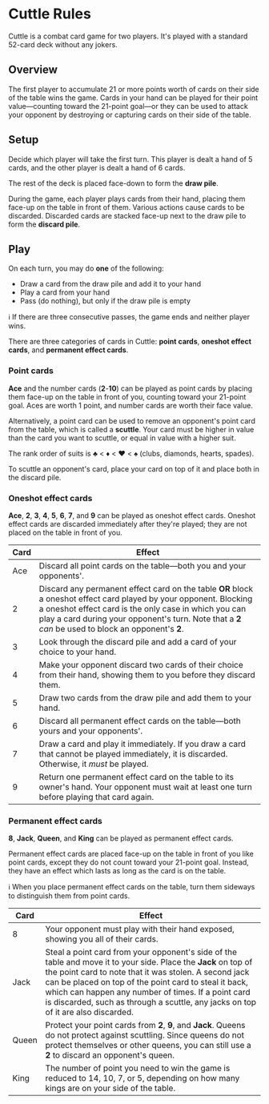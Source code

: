 # Cuttle Rules

Cuttle is a combat card game for two players. It's played with a standard
52-card deck without any jokers.

## Overview

The first player to accumulate 21 or more points worth of cards on their side
of the table wins the game. Cards in your hand can be played for their point
value—counting toward the 21-point goal—or they can be used to attack your
opponent by destroying or capturing cards on their side of the table.

## Setup

Decide which player will take the first turn. This player is dealt a hand of 5
cards, and the other player is dealt a hand of 6 cards.

The rest of the deck is placed face-down to form the **draw pile**.

During the game, each player plays cards from their hand, placing them face-up
on the table in front of them. Various actions cause cards to be discarded.
Discarded cards are stacked face-up next to the draw pile to form the **discard
pile**.

## Play

On each turn, you may do **one** of the following:

- Draw a card from the draw pile and add it to your hand
- Play a card from your hand
- Pass (do nothing), but only if the draw pile is empty

ℹ️  If there are three consecutive passes, the game ends and neither player wins.

There are three categories of cards in Cuttle: **point cards**, **oneshot
effect cards**, and **permanent effect cards**.

### Point cards

**Ace** and the number cards (**2**-**10**) can be played as point cards by
placing them face-up on the table in front of you, counting toward your
21-point goal. Aces are worth 1 point, and number cards are worth their face
value.

Alternatively, a point card can be used to remove an opponent's point card from
the table, which is called a **scuttle**. Your card must be higher in value
than the card you want to scuttle, or equal in value with a higher suit.

The rank order of suits is ♣️ < ♦️ < ♥️ < ♠️ (clubs, diamonds, hearts, spades).

To scuttle an opponent's card, place your card on top of it and place both in
the discard pile.

### Oneshot effect cards

**Ace**, **2**, **3**, **4**, **5**, **6**, **7**, and **9** can be played as
oneshot effect cards. Oneshot effect cards are discarded immediately after
they're played; they are not placed on the table in front of you.

| Card | Effect |
| --- | --- |
| Ace | Discard all point cards on the table—both you and your opponents'. |
| 2 | Discard any permanent effect card on the table **OR** block a oneshot effect card played by your opponent. Blocking a oneshot effect card is the only case in which you can play a card during your opponent's turn. Note that a **2** *can* be used to block an opponent's **2**. |
| 3 | Look through the discard pile and add a card of your choice to your hand. |
| 4 | Make your opponent discard two cards of their choice from their hand, showing them to you before they discard them. |
| 5 | Draw two cards from the draw pile and add them to your hand. |
| 6 | Discard all permanent effect cards on the table—both yours and your opponents'. |
| 7 | Draw a card and play it immediately. If you draw a card that cannot be played immediately, it is discarded. Otherwise, it *must* be played. |
| 9 | Return one permanent effect card on the table to its owner's hand. Your opponent must wait at least one turn before playing that card again. |
  
### Permanent effect cards

**8**, **Jack**, **Queen**, and **King** can be played as permanent effect
cards.

Permanent effect cards are placed face-up on the table in front of you like
point cards, except they do not count toward your 21-point goal. Instead, they
have an effect which lasts as long as the card is on the table.

ℹ️  When you place permanent effect cards on the table, turn them sideways to
distinguish them from point cards.

| Card | Effect |
| --- | --- |
| 8 | Your opponent must play with their hand exposed, showing you all of their cards. |
| Jack | Steal a point card from your opponent's side of the table and move it to your side. Place the **Jack** on top of the point card to note that it was stolen. A second jack can be placed on top of the point card to steal it back, which can happen any number of times. If a point card is discarded, such as through a scuttle, any jacks on top of it are also discarded. |
| Queen | Protect your point cards from **2**, **9**, and **Jack**. Queens do not protect against scuttling. Since queens do not protect themselves or other queens, you can still use a **2** to discard an opponent's queen. |
| King | The number of point you need to win the game is reduced to 14, 10, 7, or 5, depending on how many kings are on your side of the table. |
